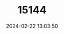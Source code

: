 ---
title: "15144"
category: "Oodemas laysanensis"
draft: false
date: 2024-02-22 13:03:50
languages:
  English: ["Laysan Weevil"]
---